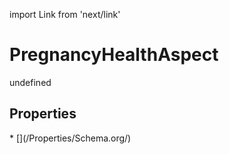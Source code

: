 import Link from 'next/link'
# PregnancyHealthAspect

undefined

## Properties

<Grid>
* [](/Properties/Schema.org/)

</Grid>

